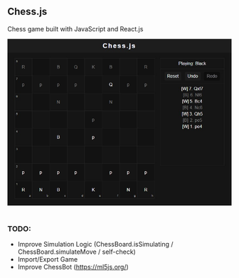 ## Chess.js

Chess game built with JavaScript and React.js

![alt text](https://raw.githubusercontent.com/Tpessia/chess-js/master/screen_capture.jpg)

#

### TODO:

- Improve Simulation Logic (ChessBoard.isSimulating / ChessBoard.simulateMove / self-check)
- Import/Export Game
- Improve ChessBot (https://ml5js.org/)
